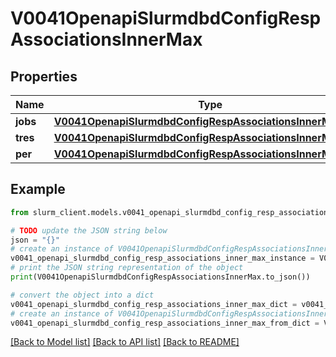 # V0041OpenapiSlurmdbdConfigRespAssociationsInnerMax


## Properties

Name | Type | Description | Notes
------------ | ------------- | ------------- | -------------
**jobs** | [**V0041OpenapiSlurmdbdConfigRespAssociationsInnerMaxJobs**](V0041OpenapiSlurmdbdConfigRespAssociationsInnerMaxJobs.md) |  | [optional] 
**tres** | [**V0041OpenapiSlurmdbdConfigRespAssociationsInnerMaxTres**](V0041OpenapiSlurmdbdConfigRespAssociationsInnerMaxTres.md) |  | [optional] 
**per** | [**V0041OpenapiSlurmdbdConfigRespAssociationsInnerMaxPer**](V0041OpenapiSlurmdbdConfigRespAssociationsInnerMaxPer.md) |  | [optional] 

## Example

```python
from slurm_client.models.v0041_openapi_slurmdbd_config_resp_associations_inner_max import V0041OpenapiSlurmdbdConfigRespAssociationsInnerMax

# TODO update the JSON string below
json = "{}"
# create an instance of V0041OpenapiSlurmdbdConfigRespAssociationsInnerMax from a JSON string
v0041_openapi_slurmdbd_config_resp_associations_inner_max_instance = V0041OpenapiSlurmdbdConfigRespAssociationsInnerMax.from_json(json)
# print the JSON string representation of the object
print(V0041OpenapiSlurmdbdConfigRespAssociationsInnerMax.to_json())

# convert the object into a dict
v0041_openapi_slurmdbd_config_resp_associations_inner_max_dict = v0041_openapi_slurmdbd_config_resp_associations_inner_max_instance.to_dict()
# create an instance of V0041OpenapiSlurmdbdConfigRespAssociationsInnerMax from a dict
v0041_openapi_slurmdbd_config_resp_associations_inner_max_from_dict = V0041OpenapiSlurmdbdConfigRespAssociationsInnerMax.from_dict(v0041_openapi_slurmdbd_config_resp_associations_inner_max_dict)
```
[[Back to Model list]](../README.md#documentation-for-models) [[Back to API list]](../README.md#documentation-for-api-endpoints) [[Back to README]](../README.md)


